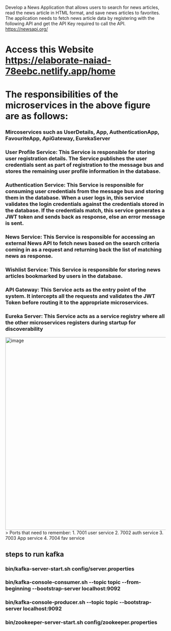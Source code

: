Develop a News Application that allows users to search for news articles, read the news article in HTML format, and save news articles to favorites.
The application needs to fetch news article data by registering with the following API and get the API Key required to call the API.
https://newsapi.org/
# Access this Website https://elaborate-naiad-78eebc.netlify.app/home
# The responsibilities of the microservices in the above figure are as follows:
### Mircoservices such as UserDetails, App, AuthenticationApp, FavouriteApp, ApiGateway, EurekaServer
### User Profile Service: This Service is responsible for storing user registration details. The Service publishes the user credentials sent as part of registration to the message bus and stores the remaining user profile information in the database.
### Authentication Service: This Service is responsible for consuming user credentials from the message bus and storing them in the database. When a user logs in, this service validates the login credentials against the credentials stored in the database. If the credentials match, this service generates a JWT token and sends back as response, else an error message is sent.
### News Service: This Service is responsible for accessing an external News API to fetch news based on the search criteria coming in as a request and returning back the list of matching news as response.
### Wishlist Service: This Service is responsible for storing news articles bookmarked by users in the database.
### API Gateway: This Service acts as the entry point of the system. It intercepts all the requests and validates the JWT Token before routing it to the appropriate microservices.
### Eureka Server: This Service acts as a service registry where all the other microservices registers during startup for discoverability

<img width="605" alt="image" style="textalign:center;" src="https://github.com/aniketmahure/newsapp/assets/56632536/71b338b2-5120-42c5-b329-ae5aaa28c922">


<br>
> Ports that need to remember:
1. 7001 user service
2. 7002 auth service
3. 7003 App service
4. 7004 fav service

## steps to run kafka
### bin/kafka-server-start.sh config/server.properties
### bin/kafka-console-consumer.sh --topic topic --from-beginning --bootstrap-server localhost:9092
### bin/kafka-console-producer.sh --topic topic --bootstrap-server localhost:9092
### bin/zookeeper-server-start.sh config/zookeeper.properties
